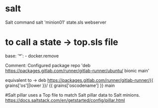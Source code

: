 # salt
Salt command
salt 'minion01' state.sls webserver
# to call a state -> top.sls file
base:
    '*':
        - docker.remove

Comment: Configured package repo 'deb https://packages.gitlab.com/runner/gitlab-runner/ubuntu/ bionic main'

equivalent to -> deb https://packages.gitlab.com/runner/gitlab-runner/{{ grains['os']|lower }}/ {{ grains['oscodename'] }} main


#Salt pillar uses a Top file to match Salt pillar data to Salt minions.
https://docs.saltstack.com/en/getstarted/config/pillar.html
